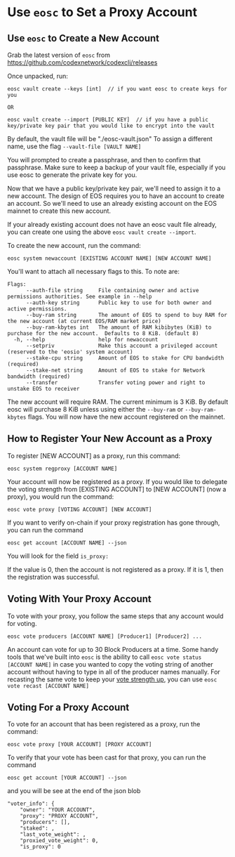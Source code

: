 # Use `eosc` to Set a Proxy Account

## Use `eosc` to Create a New Account

Grab the latest version of `eosc` from https://github.com/codexnetwork/codexcli/releases

Once unpacked, run:
```
eosc vault create --keys [int]  // if you want eosc to create keys for you

OR

eosc vault create --import [PUBLIC KEY]  // if you have a public key/private key pair that you would like to encrypt into the vault
```
By default, the vault file will be "./eosc-vault.json"
To assign a different name, use the flag `--vault-file [VAULT NAME]`

You will prompted to create a passphrase, and then to confirm that passphrase.
Make sure to keep a backup of your vault file, especially if you use eosc to generate the private key for you.

Now that we have a public key/private key pair, we'll need to assign it to a new account.
The design of EOS requires you to have an account to create an account. So we'll need 
to use an already existing account on the EOS mainnet to create this new account.

If your already existing account does not have an eosc vault file already,
you can create one using the above 
`eosc vault create --import`.

To create the new account, run the command:
```
eosc system newaccount [EXISTING ACCOUNT NAME] [NEW ACCOUNT NAME]
```
You'll want to attach all necessary flags to this. To note are:
```
Flags:
      --auth-file string     File containing owner and active permissions authorities. See example in --help
      --auth-key string      Public key to use for both owner and active permissions.
      --buy-ram string       The amount of EOS to spend to buy RAM for the new account (at current EOS/RAM market price)
      --buy-ram-kbytes int   The amount of RAM kibibytes (KiB) to purchase for the new account.  Defaults to 8 KiB. (default 8)
  -h, --help                 help for newaccount
      --setpriv              Make this account a privileged account (reserved to the 'eosio' system account)
      --stake-cpu string     Amount of EOS to stake for CPU bandwidth (required)
      --stake-net string     Amount of EOS to stake for Network bandwidth (required)
      --transfer             Transfer voting power and right to unstake EOS to receiver
```
The new account will require RAM. The current minimum is 3 KiB. By default eosc will purchase 8 KiB unless using 
either the `--buy-ram` or `--buy-ram-kbytes` flags.
You will now have the new account registered on the mainnet.

## How to Register Your New Account as a Proxy

To register [NEW ACCOUNT] as a proxy, run this command:
```
eosc system regproxy [ACCOUNT NAME]
```
Your account will now be registered as a proxy. 
If you would like to delegate the voting strength from [EXISTING ACCOUNT]
to [NEW ACCOUNT] (now a proxy), you would run the command:
```
eosc vote proxy [VOTING ACCOUNT] [NEW ACCOUNT]
```
If you want to verify on-chain if your proxy registration has gone through, you can run the command
```
eosc get account [ACCOUNT NAME] --json
```
You will look for the field `is_proxy:`

If the value is 0, then the account is not registered as a proxy. If it is 1, then the registration was successful.

## Voting With Your Proxy Account

To vote with your proxy, you follow the same steps that any account would for voting.
```
eosc vote producers [ACCOUNT NAME] [Producer1] [Producer2] ...
```
An account can vote for up to 30 Block Producers at a time.
Some handy tools that we've built into `eosc` is the ability to call
`eosc vote status [ACCOUNT NAME]`
in case you wanted to copy the voting string of another account without
having to type in all of the producer names manually.
For recasting the same vote to keep your [vote strength up](https://www.eoscanada.com/en/how-is-your-vote-strength-calculated-on-eos), you can use
`eosc vote recast [ACCOUNT NAME]`

## Voting For a Proxy Account

To vote for an account that has been registered as a proxy, run the command:
```
eosc vote proxy [YOUR ACCOUNT] [PROXY ACCOUNT]
```
To verify that your vote has been cast for that proxy, you can run the command
```
eosc get account [YOUR ACCOUNT] --json
```
and you will be see at the end of the json blob
```
"voter_info": {
    "owner": "YOUR ACCOUNT",
    "proxy": "PROXY ACCOUNT",
    "producers": [],
    "staked": ,
    "last_vote_weight": ,
    "proxied_vote_weight": 0,
    "is_proxy": 0
```
